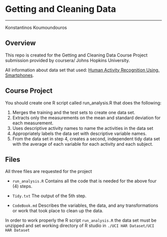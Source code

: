 # Getting and Cleaning Data
******
Konstantinos Koumoundouros

## Overview
This repo is created for the Getting and Cleaning Data Course Project submission provided by coursera/ Johns Hopkins University.

All information about data set that used: [Human Activity Recognition Using. Smartphones](http://archive.ics.uci.edu/ml/datasets/Human+Activity+Recognition+Using+Smartphones).

## Course Project

You should create one R script called run_analysis.R that does the following:

1. Merges the training and the test sets to create one data set.
2. Extracts only the measurements on the mean and standard deviation for each measurement. 
3. Uses descriptive activity names to name the activities in the data set
4. Appropriately labels the data set with descriptive variable names. 
5. From the data set in step 4, creates a second, independent tidy data set with the average of each variable for each activity and each subject.


## Files

All three files are requested for the project

* ```run_analysis.R``` Contains all the code that is needed for the above four (4) steps.

* ```Tidy.txt``` The output of the 5th step.

* ```CodeBook.md``` Describes the variables, the data, and any transformations or work that took place to clean up the data.

In order to work properly the R script ```run_analysis.R``` the data set must be unzipped and set working directory of R studio  in ```./UCI HAR Dataset/UCI HAR Dataset```